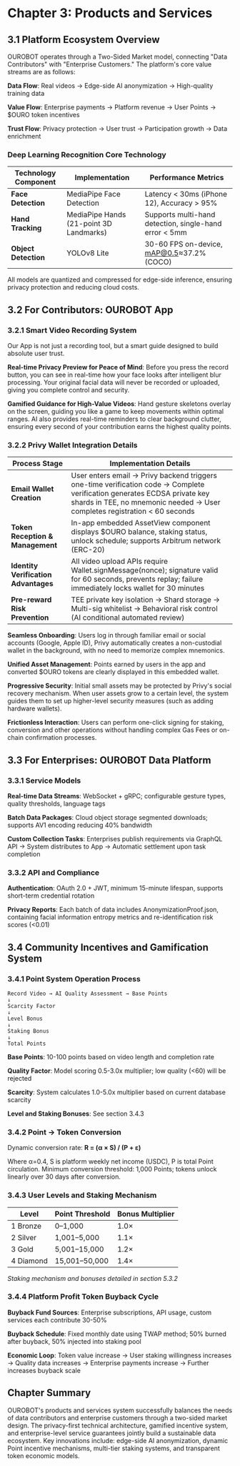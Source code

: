 # Chapter 3: Products and Services

## 3.1 Platform Ecosystem Overview

OUROBOT operates through a Two-Sided Market model, connecting "Data Contributors" with "Enterprise Customers." The platform's core value streams are as follows:

**Data Flow**: Real videos → Edge-side AI anonymization → High-quality training data

**Value Flow**: Enterprise payments → Platform revenue → User Points → $OURO token incentives

**Trust Flow**: Privacy protection → User trust → Participation growth → Data enrichment

### Deep Learning Recognition Core Technology

| Technology Component | Implementation                          | Performance Metrics                                    |
| -------------------- | --------------------------------------- | ------------------------------------------------------ |
| **Face Detection**   | MediaPipe Face Detection                | Latency < 30ms (iPhone 12), Accuracy > 95%             |
| **Hand Tracking**    | MediaPipe Hands (21-point 3D Landmarks) | Supports multi-hand detection, single-hand error < 5mm |
| **Object Detection** | YOLOv8 Lite                             | 30-60 FPS on-device, mAP@0.5≈37.2% (COCO)              |

All models are quantized and compressed for edge-side inference, ensuring privacy protection and reducing cloud costs.

## 3.2 For Contributors: OUROBOT App

### 3.2.1 Smart Video Recording System

Our App is not just a recording tool, but a smart guide designed to build absolute user trust.

**Real-time Privacy Preview for Peace of Mind**: Before you press the record button, you can see in real-time how your face looks after intelligent blur processing. Your original facial data will never be recorded or uploaded, giving you complete control and security.

**Gamified Guidance for High-Value Videos**: Hand gesture skeletons overlay on the screen, guiding you like a game to keep movements within optimal ranges. AI also provides real-time reminders to clear background clutter, ensuring every second of your contribution earns the highest quality points.

### 3.2.2 Privy Wallet Integration Details

| Process Stage                        | Implementation Details                                                                                                                                                                                 |
| ------------------------------------ | ------------------------------------------------------------------------------------------------------------------------------------------------------------------------------------------------------ |
| **Email Wallet Creation**            | User enters email → Privy backend triggers one-time verification code → Complete verification generates ECDSA private key shards in TEE, no mnemonic needed → User completes registration < 60 seconds |
| **Token Reception & Management**     | In-app embedded AssetView component displays $OURO balance, staking status, unlock schedule; supports Arbitrum network (ERC-20)                                                                        |
| **Identity Verification Advantages** | All video upload APIs require Wallet.signMessage(nonce); signature valid for 60 seconds, prevents replay; failure immediately locks wallet for 30 minutes                                              |
| **Pre-reward Risk Prevention**       | TEE private key isolation → Shard storage → Multi-sig whitelist → Behavioral risk control (AI conditional automated review)                                                                            |

**Seamless Onboarding**: Users log in through familiar email or social accounts (Google, Apple ID), Privy automatically creates a non-custodial wallet in the background, with no need to memorize complex mnemonics.

**Unified Asset Management**: Points earned by users in the app and converted $OURO tokens are clearly displayed in this embedded wallet.

**Progressive Security**: Initial small assets may be protected by Privy's social recovery mechanism. When user assets grow to a certain level, the system guides them to set up higher-level security measures (such as adding hardware wallets).

**Frictionless Interaction**: Users can perform one-click signing for staking, conversion and other operations without handling complex Gas Fees or on-chain confirmation processes.

## 3.3 For Enterprises: OUROBOT Data Platform

### 3.3.1 Service Models

**Real-time Data Streams**: WebSocket + gRPC; configurable gesture types, quality thresholds, language tags

**Batch Data Packages**: Cloud object storage segmented downloads; supports AV1 encoding reducing 40% bandwidth

**Custom Collection Tasks**: Enterprises publish requirements via GraphQL API → System distributes to App → Automatic settlement upon task completion

### 3.3.2 API and Compliance

**Authentication**: OAuth 2.0 + JWT, minimum 15-minute lifespan, supports short-term credential rotation

**Privacy Reports**: Each batch of data includes AnonymizationProof.json, containing facial information entropy metrics and re-identification risk scores (<0.01)

## 3.4 Community Incentives and Gamification System

### 3.4.1 Point System Operation Process

```
Record Video → AI Quality Assessment → Base Points
↓
Scarcity Factor
↓
Level Bonus
↓
Staking Bonus
↓
Total Points
```

**Base Points**: 10-100 points based on video length and completion rate

**Quality Factor**: Model scoring 0.5-3.0x multiplier; low quality (<60) will be rejected

**Scarcity**: System calculates 1.0-5.0x multiplier based on current database scarcity

**Level and Staking Bonuses**: See section 3.4.3

### 3.4.2 Point → Token Conversion

Dynamic conversion rate: **R = (α × S) / (P + ε)**

Where α=0.4, S is platform weekly net income (USDC), P is total Point circulation. Minimum conversion threshold: 1,000 Points; tokens unlock linearly over 30 days after conversion.

### 3.4.3 User Levels and Staking Mechanism

| Level     | Point Threshold | Bonus Multiplier |
| --------- | --------------- | ---------------- |
| 1 Bronze  | 0–1,000         | 1.0×             |
| 2 Silver  | 1,001–5,000     | 1.1×             |
| 3 Gold    | 5,001–15,000    | 1.2×             |
| 4 Diamond | 15,001–50,000   | 1.4×             |

_Staking mechanism and bonuses detailed in section 5.3.2_

### 3.4.4 Platform Profit Token Buyback Cycle

**Buyback Fund Sources**: Enterprise subscriptions, API usage, custom services each contribute 30-50%

**Buyback Schedule**: Fixed monthly date using TWAP method; 50% burned after buyback, 50% injected into staking pool

**Economic Loop**: Token value increase → User staking willingness increases → Quality data increases → Enterprise payments increase → Further increases buyback scale

## Chapter Summary

OUROBOT's products and services system successfully balances the needs of data contributors and enterprise customers through a two-sided market design. The privacy-first technical architecture, gamified incentive system, and enterprise-level service guarantees jointly build a sustainable data ecosystem. Key innovations include: edge-side AI anonymization, dynamic Point incentive mechanisms, multi-tier staking systems, and transparent token economic models.
